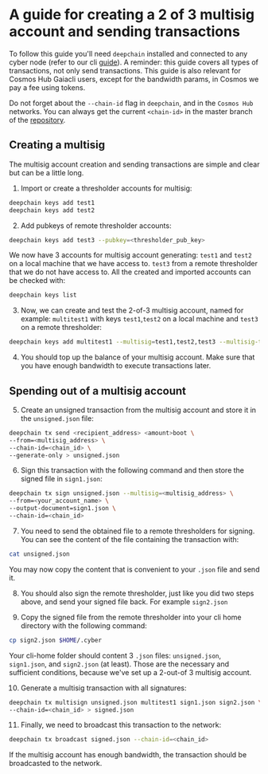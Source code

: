 # A guide for creating a 2 of 3 multisig account and sending transactions

To follow this guide you'll need `deepchain` installed and connected to any cyber node (refer to our cli [guide](https://github.com/cybercongress/go-cyber/blob/main/docs/ultimate-commands-guide.md)).
A reminder: this guide covers all types of transactions, not only send transactions. This guide is also relevant for Cosmos Hub Gaiacli users, except for the bandwidth params, in Cosmos we pay a fee using tokens.

Do not forget about the `--chain-id` flag in `deepchain`, and in the `Cosmos Hub` networks.
You can always get the current `<chain-id>` in the master branch of the [repository](https://github.com/cybercongress/go-cyber).

## Creating a multisig

The multisig account creation and sending transactions are simple and clear but can be a little long.

1. Import or create a thresholder accounts for multisig:

```bash
deepchain keys add test1
deepchain keys add test2
```

2. Add pubkeys of remote thresholder accounts:

```bash
deepchain keys add test3 --pubkey=<thresholder_pub_key>
```

We now have 3 accounts for multisig account generating:
`test1` and `test2` on a local machine that we have access to.
`test3` from a remote thresholder that we do not have access to.
All the created and imported accounts can be checked with:

```bash
deepchain keys list
```

3. Now, we can create and test the 2-of-3 multisig account, named for example: `multitest1` with keys `test1`,`test2` on a local machine and `test3` on a remote thresholder:

```bash
deepchain keys add multitest1 --multisig=test1,test2,test3 --multisig-threshold=2
```

4. You should top up the balance of your multisig account. Make sure that you have enough bandwidth to execute transactions later.

## Spending out of a multisig account

5. Create an unsigned transaction from the multisig account and store it in the `unsigned.json` file:

```bash
deepchain tx send <recipient_address> <amount>boot \
--from=<multisig_address> \
--chain-id=<chain_id> \
--generate-only > unsigned.json
```

6. Sign this transaction with the following command and then store the signed file in `sign1.json`:

```bash
deepchain tx sign unsigned.json --multisig=<multisig_address> \
--from=<your_account_name> \
--output-document=sign1.json \
--chain-id=<chain_id>
```

7. You need to send the obtained file to a remote thresholders for signing. You can see the content of the file containing the transaction with:

 ```bash
cat unsigned.json
```

You may now copy the content that is convenient to your `.json` file and send it.

8. You should also sign the remote thresholder, just like you did two steps above, and send your signed file back.
For example `sign2.json`

9. Copy the signed file from the remote thresholder into your cli home directory with the following command:

```bash
cp sign2.json $HOME/.cyber
```

Your cli-home folder should content 3 `.json` files:
`unsigned.json`, `sign1.json`, and `sign2.json` (at least). Those are the necessary and sufficient conditions, because we've set up a 2-out-of 3 multisig account.

10. Generate a multisig transaction with all signatures:

```bash
deepchain tx multisign unsigned.json multitest1 sign1.json sign2.json \
--chain-id=<chain_id> > signed.json
```

11. Finally, we need to broadcast this transaction to the network:

```bash
deepchain tx broadcast signed.json --chain-id=<chain_id>
```

If the multisig account has enough bandwidth, the transaction should be broadcasted to the network.
